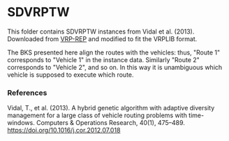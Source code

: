 # SDVRPTW

This folder contains SDVRPTW instances from Vidal et al. (2013).
Downloaded from [VRP-REP](http://www.vrp-rep.org/datasets/item/2017-0017.html) and modified to fit the VRPLIB format.

The BKS presented here align the routes with the vehicles: thus, "Route 1" corresponds to "Vehicle 1" in the instance data.
Similarly "Route 2" corresponds to "Vehicle 2", and so on.
In this way it is unambiguous which vehicle is supposed to execute which route.

### References

Vidal, T., et al. (2013). A hybrid genetic algorithm with adaptive diversity management for a large class of vehicle routing problems with time-windows. Computers & Operations Research, 40(1), 475–489. https://doi.org/10.1016/j.cor.2012.07.018
